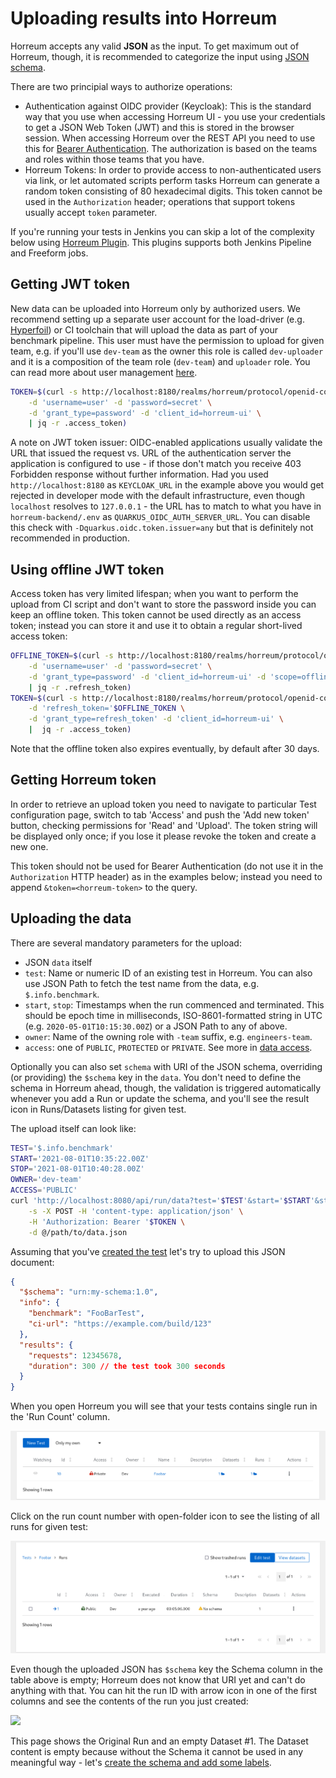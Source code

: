 # Uploading results into Horreum

Horreum accepts any valid **JSON** as the input. To get maximum out of Horreum, though, it is recommended to categorize the input using [JSON schema](https://json-schema.org/).

There are two principial ways to authorize operations:

- Authentication against OIDC provider (Keycloak): This is the standard way that you use when accessing Horreum UI - you use your credentials to get a JSON Web Token (JWT) and this is stored in the browser session. When accessing Horreum over the REST API you need to use this for [Bearer Authentication](https://datatracker.ietf.org/doc/html/rfc6750#section-2.1). The authorization is based on the teams and roles within those teams that you have.
- Horreum Tokens: In order to provide access to non-authenticated users via link, or let automated scripts perform tasks Horreum can generate a random token consisting of 80 hexadecimal digits. This token cannot be used in the `Authorization` header; operations that support tokens usually accept `token` parameter.

If you're running your tests in Jenkins you can skip a lot of the complexity below using [Horreum Plugin](https://plugins.jenkins.io/horreum/). This plugins supports both Jenkins Pipeline and Freeform jobs.

## Getting JWT token

New data can be uploaded into Horreum only by authorized users. We recommend setting up a separate user account for the load-driver (e.g. [Hyperfoil](https://hyperfoil.io)) or CI toolchain that will upload the data as part of your benchmark pipeline. This user must have the permission to upload for given team, e.g. if you'll use `dev-team` as the owner this role is called `dev-uploader` and it is a composition of the team role (`dev-team`) and `uploader` role. You can read more about user management [here](/docs/about/users.html).

```bash
TOKEN=$(curl -s http://localhost:8180/realms/horreum/protocol/openid-connect/token \
    -d 'username=user' -d 'password=secret' \
    -d 'grant_type=password' -d 'client_id=horreum-ui' \
    | jq -r .access_token)
```

A note on JWT token issuer: OIDC-enabled applications usually validate the URL that issued the request vs. URL of the authentication server the application is configured to use - if those don't match you receive 403 Forbidden response without further information. Had you used `http://localhost:8180` as `KEYCLOAK_URL` in the example above you would get rejected in developer mode with the default infrastructure, even though `localhost` resolves to `127.0.0.1` - the URL has to match to what you have in `horreum-backend/.env` as `QUARKUS_OIDC_AUTH_SERVER_URL`. You can disable this check with `-Dquarkus.oidc.token.issuer=any` but that is definitely not recommended in production.

## Using offline JWT token

Access token has very limited lifespan; when you want to perform the upload from CI script and don't want to store the password inside you can keep an offline token. This token cannot be used directly as an access token; instead you can store it and use it to obtain a regular short-lived access token:

```bash
OFFLINE_TOKEN=$(curl -s http://localhost:8180/realms/horreum/protocol/openid-connect/token \
    -d 'username=user' -d 'password=secret' \
    -d 'grant_type=password' -d 'client_id=horreum-ui' -d 'scope=offline_access' \
    | jq -r .refresh_token)
TOKEN=$(curl -s http://localhost:8180/realms/horreum/protocol/openid-connect/token \
    -d 'refresh_token='$OFFLINE_TOKEN \
    -d 'grant_type=refresh_token' -d 'client_id=horreum-ui' \
    |  jq -r .access_token)
```

Note that the offline token also expires eventually, by default after 30 days.

## Getting Horreum token

In order to retrieve an upload token you need to navigate to particular Test configuration page, switch to tab 'Access' and push the 'Add new token' button, checking permissions for 'Read' and 'Upload'. The token string will be displayed only once; if you lose it please revoke the token and create a new one.

This token should not be used for Bearer Authentication (do not use it in the `Authorization` HTTP header) as in the examples below; instead you need to append `&token=<horreum-token>` to the query.

## Uploading the data

There are several mandatory parameters for the upload:

- JSON `data` itself
- `test`: Name or numeric ID of an existing test in Horreum. You can also use JSON Path to fetch the test name from the data, e.g. `$.info.benchmark`.
- `start`, `stop`: Timestamps when the run commenced and terminated. This should be epoch time in milliseconds, ISO-8601-formatted string in UTC (e.g. `2020-05-01T10:15:30.00Z`) or a JSON Path to any of above.
- `owner`: Name of the owning role with `-team` suffix, e.g. `engineers-team`.
- `access`: one of `PUBLIC`, `PROTECTED` or `PRIVATE`. See more in [data access](/docs/about/users#data-access).

Optionally you can also set `schema` with URI of the JSON schema, overriding (or providing) the `$schema` key in the `data`. You don't need to define the schema in Horreum ahead, though, the validation is triggered automatically whenever you add a Run or update the schema, and you'll see the result icon in Runs/Datasets listing for given test.

The upload itself can look like:

```bash
TEST='$.info.benchmark'
START='2021-08-01T10:35:22.00Z'
STOP='2021-08-01T10:40:28.00Z'
OWNER='dev-team'
ACCESS='PUBLIC'
curl 'http://localhost:8080/api/run/data?test='$TEST'&start='$START'&stop='$STOP'&owner='$OWNER'&access='$ACCESS \
    -s -X POST -H 'content-type: application/json' \
    -H 'Authorization: Bearer '$TOKEN \
    -d @/path/to/data.json
```

Assuming that you've [created the test](/docs/howto/create_test.html) let's try to upload this JSON document:

```json
{
  "$schema": "urn:my-schema:1.0",
  "info": {
    "benchmark": "FooBarTest",
    "ci-url": "https://example.com/build/123"
  },
  "results": {
    "requests": 12345678,
    "duration": 300 // the test took 300 seconds
  }
}
```

When you open Horreum you will see that your tests contains single run in the 'Run Count' column.

<div class="screenshot"><img src="/assets/images/upload/00_tests.png" /></div>

Click on the run count number with open-folder icon to see the listing of all runs for given test:

<div class="screenshot"><img src="/assets/images/upload/01_runs.png" /></div>

Even though the uploaded JSON has `$schema` key the Schema column in the table above is empty; Horreum does not know that URI yet and can't do anything with that. You can hit the run ID with arrow icon in one of the first columns and see the contents of the run you just created:

<div class="screenshot"><img src="/assets/images/upload/02_run.png" /></div>

This page shows the Original Run and an empty Dataset #1. The Dataset content is empty because without the Schema it cannot be used in any meaningful way - let's [create the schema and add some labels](/docs/howto/define_schema.html).
